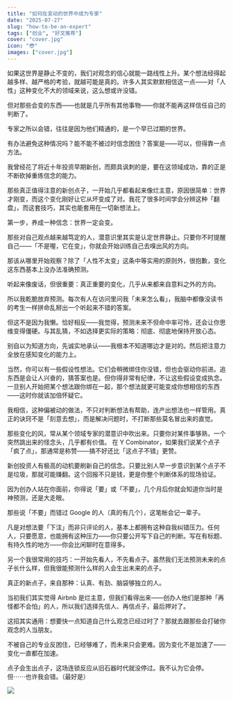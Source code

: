 ```yaml
---
title: "如何在变动的世界中成为专家"
date: "2025-07-27"
slug: "how-to-be-an-expert"
tags: ["创业", "好文推荐"]
cover: "cover.jpg"
icon: "😎"
images: ["cover.jpg"]
---
```

如果这世界是静止不变的，我们对观念的信心就能一路线性上升。某个想法经得起越多样、越严格的考验，就越可能是真的。许多人其实默默相信这一点——对「人性」这种变化不大的领域来说，这么想或许没错。



但对那些会变的东西——也就是几乎所有其他事物——你就不能再这样信任自己的判断了。



专家之所以会错，往往是因为他们精通的，是一个早已过期的世界。



有办法避免这种情况吗？能不能不被过时信念困住？答案是——可以，但得靠一点方法。



我曾经花了将近十年投资早期新创，而颇具讽刺的是，要在这领域成功，靠的正是不断砍掉重练信念的能力。



那些真正值得注意的新创点子，一开始几乎都看起来像烂主意，原因很简单：世界才刚变，而这个变化刚好让它从坏变成了对。我花了很多时间学会分辨这种「翻盘」，而这套技巧，其实也能套用在一切新想法上。



第一步，养成一种信念：世界一定会变。



那些对自己观点越来越笃定的人，潜意识里其实是认定世界静止。只要你不时提醒自己——「不是喔，它在变」，你就会开始训练自己去嗅出风的方向。



那该从哪里开始观察？除了「人性不太变」这条中等实用的原则外，很抱歉，变化这东西基本上没办法准确预测。



听起来像废话，但很重要：真正重要的变化，几乎从来都来自意料之外的方向。



所以我乾脆放弃预测。每次有人在访问里问我「未来怎么看」，我脑中都像没读书的考生一样拼命乱掰出一个听起来不错的答案。



但这不是因为我懒。恰好相反——我觉得，预测未来不但命中率可怜，还会让你思维变得僵硬。与其乱猜，不如选择更实际的策略：彻底、彻底地保持开放心态。



别自以为知道方向，先诚实地承认——我根本不知道哪边才是对的。然后把注意力全放在感知变化的能力上。



当然，你可以有一些假设性想法。它们会稍微绑住你没错，但也会驱动你前进。追东西是会让人兴奋的，猜答案也是。但你得非常有纪律，不让这些假设变成执念。
一旦别人开始把某个想法跟你绑在一起，那个想法就更可能变成你想相信的东西——这时你就该加倍怀疑它。



我相信，这种偏被动的做法，不只对判断想法有帮助，连产出想法也一样管用。真正的诀窍不是「刻意去想」，而是解决问题时，不打断那些莫名冒出来的直觉。



那些变化的风，常从某个领域专家的潜意识中吹出来。只要你对某件事够熟，一个突然跳出来的怪念头，几乎都有价值。
在 Y Combinator，如果我们说某个点子「疯了点」，那通常是称赞——搞不好还比「这点子不错」更赞。



新创投资人有极高的动机要刷新自己的信念。只要比别人早一步意识到某个点子不是垃圾，那就可能赚翻。这个回报不只是钱，更是你整个判断体系的现场验证。



因为创办人站在你面前，你得说「要」或「不要」，几个月后你就会知道你当时是神预测，还是大走眼。



那些说「不要」而错过 Google 的人（真的有几个），这笔帐会记一辈子。



凡是对想法要「下注」而非只评论的人，基本上都拥有这种自我纠错压力。任何人，只要愿意，也能拥有这种压力——你只要公开写下自己的判断。写在有标题、有持久性的地方——你会比闲聊时在意得多。



另一个我很常用的技巧：一开始先看人，不先看点子。虽然我们无法预测未来的点子长什么样，但我很能预测什么样的人会生出未来的点子。



真正的新点子，来自那种：认真、有劲、脑袋够独立的人。



当初我们其实觉得 Airbnb 是烂主意，但我们看得出来——创办人他们是那种「再怪都不会怕」的人，所以我们选择先信人、再信点子，最后押对了。



这招其实通用：想要快一点知道自己什么观念已经过时了？那就去跟那些会打破你观念的人当朋友。



不被自己的专业反困住，已经够难了，而未来只会更难。因为变化不是加速了——变化一直都在加速。



点子会生出点子，这场连锁反应从旧石器时代就没停过。我不认为它会停。
但⋯⋯也许我会错。（最好是）




![](https://prod-files-secure.s3.us-west-2.amazonaws.com/112d0858-5090-4d34-a606-b75eb8d65fd2/46476355-9cf3-4e99-9b7a-3531bc426380/1000202064.png?X-Amz-Algorithm=AWS4-HMAC-SHA256&X-Amz-Content-Sha256=UNSIGNED-PAYLOAD&X-Amz-Credential=ASIAZI2LB466SDTQ7E6T%2F20251101%2Fus-west-2%2Fs3%2Faws4_request&X-Amz-Date=20251101T201254Z&X-Amz-Expires=3600&X-Amz-Security-Token=IQoJb3JpZ2luX2VjEGwaCXVzLXdlc3QtMiJHMEUCIDbCfKvQN%2F%2B3Qe33nxdP4ftZw9sLl1fMyZSKniOpAa%2BKAiEAwgS5n55ULlCseZxlOs%2Bf5nEthB5JksZUYE%2FK4I4R6X0q%2FwMINRAAGgw2Mzc0MjMxODM4MDUiDC9IARFcnUGRKLIB0CrcA8DGmbHMo5sZhjDFstGJ9eHqfEuQOTv9hWLTN6Dw202RsVg8sMTDKPp57VjzV7HJCt1VbvXK5OYQxBqMcn9LnxWmmOyoqEAjGu7YQYUQP1nXoDLYt8Q9UfZe50O6s65qDERRCJL0j8ftt6EscYARwieijmGEnfEcYHMO83Tz4tH0pbcjdafa%2BZc1Mrfh57%2FqZ91UAL63XjtStCqrD%2BUqo8i3qoPHHhXDzK6gnasnzgYGKzxEz07ayWIYo5cqS9BKlJ5fefLw9ae9xeOHmOTXiAeE4Gz4y%2FFSIDkP4Z27A6cSOlaw2Vd8XDiu%2FYwpnBySQ2KSrNWpWtaOz7IVia2QQdTQKC0BzCHtQUKstuRWcIRR6OJ4EogI1Gb1ZsQyS57%2Fj5Db29UnkjYp6q6%2Bs9JreONlW9zABKhpd70PU9ZXNK4dulLSH%2B4x5D9Jp2Hb5gS2QOFkQY%2FT9HD6sdKmEZsBkFy32JnPzcFlWUmqz%2FU2YZenqVk8N%2BJ6mdVhfQUoUBF43dFbM5dXmtK7LvE7zA6k52cIVeokGOsW%2FcJWBw9Z8PluWuywX%2Boy0RnwDE6cH9H2vDec8kLBodLHFfOOYCvwR1XZb09bWgNxpr0WWHj4Gjl0CItHGGdpL9mITUzgMOnCmcgGOqUBmgacum2p4%2BN6M05sfhY1EyMrdLLT8ghHDIw6mSH4%2BLmR9nN15PUUVIq7slSZSoiciTcuidmXor0Zlmj8BodJcJoWY5gmZPZzTPo3XeFFlmpNHEE%2F8eodP2cBBwbjDKMFFN7VGPqi3WCh3yAqNNk36BsYWJlTdosiP8H8G9MYtvQXeu4tYGAeDaukPy2SGYnDlrW029tXx%2BhnsfPI0cR%2BC0JmQ3OP&X-Amz-Signature=c9c2e8f22d5e1be87767bffe01c3cd978cab3ae8b7588fd3707749eb3df0cc85&X-Amz-SignedHeaders=host&x-amz-checksum-mode=ENABLED&x-id=GetObject)

